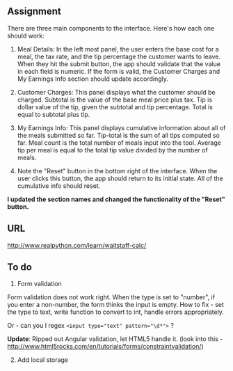 ## Assignment

There are three main components to the interface. Here's how each one should work:

1. Meal Details: In the left most panel, the user enters the base cost for a meal, the tax rate, and the tip percentage the customer wants to leave. When they hit the submit button, the app should validate that the value in each field is numeric. If the form is valid, the Customer Charges and My Earnings Info section should update accordingly.

1. Customer Charges: This panel displays what the customer should be charged. Subtotal is the value of the base meal price plus tax. Tip is dollar value of the tip, given the subtotal and tip percentage. Total is equal to subtotal plus tip.

1. My Earnings Info: This panel displays cumulative information about all of the meals submitted so far. Tip-total is the sum of all tips computed so far. Meal count is the total number of meals input into the tool. Average tip per meal is equal to the total tip value divided by the number of meals.

1. Note the "Reset" button in the bottom right of the interface. When the user clicks this button, the app should return to its initial state. All of the cumulative info should reset.

**I updated the section names and changed the functionality of the "Reset" button.**

## URL

http://www.realpython.com/learn/waitstaff-calc/

## To do

1. Form validation

  Form validation does not work right. When the type is set to "number", if you enter a non-number, the form thinks the input is empty. How to fix - set the type to text, write function to convert to int, handle errors appropriately.

  Or - can you I regex `<input type="text" pattern="\d*">` ?

  **Update**: Ripped out Angular validation, let HTML5 handle it. (look into this - http://www.html5rocks.com/en/tutorials/forms/constraintvalidation/)

2. Add local storage
